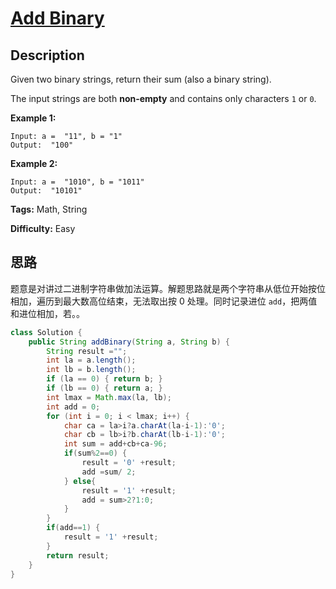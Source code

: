 # [Add Binary][title]

## Description

Given two binary strings, return their sum (also a binary string).

The input strings are both **non-empty** and contains only characters `1` or
`0`.

**Example 1:**

```
Input: a =  "11", b = "1"
Output:  "100"
```

**Example 2:**

```
Input: a =  "1010", b = "1011"
Output:  "10101"
```

**Tags:** Math, String

**Difficulty:** Easy

## 思路

题意是对讲过二进制字符串做加法运算。解题思路就是两个字符串从低位开始按位相加，遍历到最大数高位结束，无法取出按 0 处理。同时记录进位 `add`，把两值和进位相加，若。。

``` java
class Solution {
    public String addBinary(String a, String b) {
        String result ="";
        int la = a.length();
        int lb = b.length();
        if (la == 0) { return b; }
        if (lb == 0) { return a; }
        int lmax = Math.max(la, lb);
        int add = 0;
        for (int i = 0; i < lmax; i++) {
            char ca = la>i?a.charAt(la-i-1):'0';
            char cb = lb>i?b.charAt(lb-i-1):'0';
            int sum = add+cb+ca-96;
            if(sum%2==0) {
                result = '0' +result;
                add =sum/ 2;
            } else{
                result = '1' +result;
                add = sum>2?1:0;
            }
        }
        if(add==1) {
            result = '1' +result;
        }
        return result;
    }
}
```

[title]: https://leetcode.com/problems/add-binary
